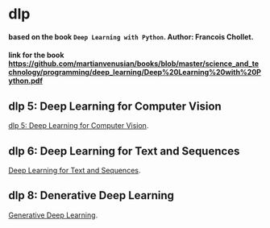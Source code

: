 # dlp
#### based on the book `Deep Learning with Python`. Author: Francois Chollet. 
#### link for the book https://github.com/martianvenusian/books/blob/master/science_and_technology/programming/deep_learning/Deep%20Learning%20with%20Python.pdf


## dlp 5: Deep Learning for Computer Vision
[dlp 5: Deep Learning for Computer Vision](./dlp_5.md).

## dlp 6: Deep Learning for Text and Sequences

[Deep Learning for Text and Sequences](./dlp_6.md).

## dlp 8: Denerative Deep Learning

[Generative Deep Learning](https://github.com/martianvenusian/dlp/dlp_8/dlp_8.md).